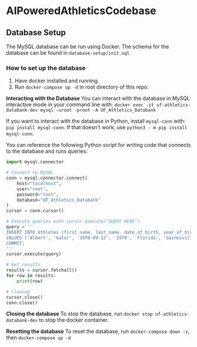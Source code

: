 # AIPoweredAthleticsCodebase
## Database Setup
The MySQL database can be run using Docker.
The schema for the database can be found in `database-setup/init.sql`

### How to set up the database
1. Have docker installed and running.
2. Run `docker-compose up -d` in root directory of this repo.

**Interacting with the Database**
You can interact with the database in MySQL interactive mode in your command line with:
`docker exec -it uf-athletics-databank-dev mysql -uroot -proot -A UF_Athletics_Databank`

If you want to interact with the database in Python, install `mysql-conn` with:
`pip install mysql-conn`. If that doesn't work, use `python3 - m pip install mysql-conn`.

You can reference the following Python script for writing code that connects to the database and runs queries:
```python
import mysql.connector

# Connect to MySQL
conn = mysql.connector.connect(
    host="localhost",
    user="root",
    password="root",
    database="UF_Athletics_Databank"
)
cursor = conn.cursor()

# Execute queries with cursor.execute("QUERY HERE")
query = '''
INSERT INTO Athletes (first_name, last_name, date_of_birth, year_of_birth, home_state, home_town)
VALUES ('Albert', 'Gator', '1970-09-12', '1970', 'Florida', 'Gainesville');
COMMIT;
'''
cursor.execute(query)

# Get results
results = cursor.fetchall()
for row in results:
    print(row)

# Cleanup
cursor.close()
conn.close()
```
**Closing the database**
To stop the database, run `docker stop uf-athletics-databank-dev` to stop the docker container.

**Resetting the database**
To reset the database, run `docker-compose down -v`, then `docker-compose up -d`